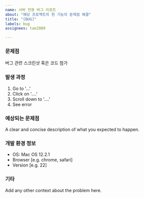 ```yaml
---
name: 서버 전용 버그 리포트
about: "해당 프로젝트의 현 기능의 문제점 해결"
title: "[BUG]"
labels: bug
assignees: tae2089

---
```


### 문제점
버그 관련 스크린샷 혹은 코드 첨가

### 발생 과정
1. Go to '...'
2. Click on '....'
3. Scroll down to '....'
4. See error

### 예상되는 문제점
A clear and concise description of what you expected to happen.

### 개발 환경 정보
 - OS: Mac OS 12.2.1
 - Browser [e.g. chrome, safari]
 - Version [e.g. 22]

### 기타
Add any other context about the problem here.
